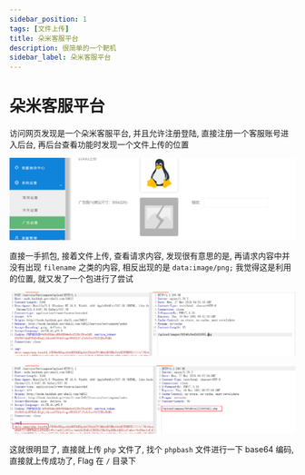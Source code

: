 ```yaml
---
sidebar_position: 1
tags: [文件上传]
title: 朵米客服平台
description: 很简单的一个靶机
sidebar_label: 朵米客服平台
---
```

# 朵米客服平台

访问网页发现是一个朵米客服平台, 并且允许注册登陆, 直接注册一个客服账号进入后台, 再后台查看功能时发现一个文件上传的位置

![20240527124412](https://raw.githubusercontent.com/Guardian-JTZ/Image/main/img/20240527124412.png)

直接一手抓包, 接着文件上传, 查看请求内容, 发现很有意思的是, 再请求内容中并没有出现 `filename` 之类的内容, 相反出现的是 `data:image/png;` 我觉得这是利用的位置, 就又发了一个包进行了尝试

![20240527124457](https://raw.githubusercontent.com/Guardian-JTZ/Image/main/img/20240527124457.png)

![20240527124624](https://raw.githubusercontent.com/Guardian-JTZ/Image/main/img/20240527124624.png)

这就很明显了, 直接就上传 `php` 文件了, 找个 `phpbash` 文件进行一下 base64 编码, 直接就上传成功了, Flag 在 `/` 目录下